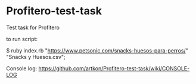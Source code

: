 # Profitero-test-task
Test task for Profitero

to run script:

$ ruby index.rb "https://www.petsonic.com/snacks-huesos-para-perros/" "Snacks y Huesos.csv";

Console log:
https://github.com/artkon/Profitero-test-task/wiki/CONSOLE-LOG
